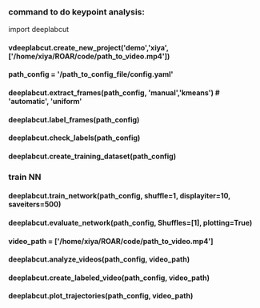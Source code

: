 ### command to do keypoint analysis:

import deeplabcut
#### vdeeplabcut.create_new_project('demo','xiya',['/home/xiya/ROAR/code/path_to_video.mp4'])
#### path_config = '/path_to_config_file/config.yaml'
#### deeplabcut.extract_frames(path_config, 'manual','kmeans') # 'automatic', 'uniform'
#### deeplabcut.label_frames(path_config)
#### deeplabcut.check_labels(path_config)
#### deeplabcut.create_training_dataset(path_config) 

### train NN
#### deeplabcut.train_network(path_config, shuffle=1, displayiter=10, saveiters=500)     
#### deeplabcut.evaluate_network(path_config, Shuffles=[1], plotting=True)  
#### video_path = ['/home/xiya/ROAR/code/path_to_video.mp4']   
#### deeplabcut.analyze_videos(path_config, video_path)
#### deeplabcut.create_labeled_video(path_config, video_path)   
#### deeplabcut.plot_trajectories(path_config, video_path)  
